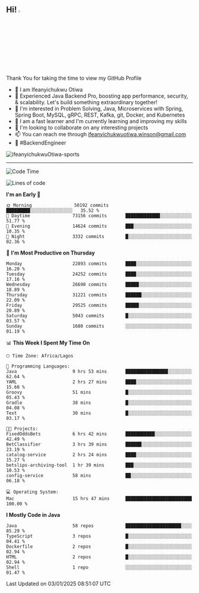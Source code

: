 <!-- BLOG-POST-LIST:START --><!-- BLOG-POST-LIST:END -->

## Hi! <img src="https://media.giphy.com/media/hvRJCLFzcasrR4ia7z/giphy.gif" width="4%"> 

Thank You for taking the time to view my GitHub Profile

- 👋 I am Ifeanyichukwu Otiwa
- 🚀 Experienced Java Backend Pro, boosting app performance, security, & scalability. Let's build something extraordinary together!
- 👀 I'm interested in Problem Solving, Java, Microservices with Spring, Spring Boot, MySQL, gRPC, REST, Kafka, git, Docker, and Kubernetes
- 🌱 I am a fast learner and I'm currently learning and improving my skills
- 💞️ I'm looking to collaborate on any interesting projects
- 📫 You can reach me through ifeanyichukwuotiwa.winson@gmail.com
- 🚀 #BackendEngineer

<p align="left" marginTop="10px"> <img src="https://komarev.com/ghpvc/?username=ifeanyichukwuOtiwa-sports&label=Profile%20views&color=0e75b6&style=for-the-badge" alt="ifeanyichukwuOtiwa-sports" /> </p>

***

<!--START_SECTION:waka-->
![Code Time](http://img.shields.io/badge/Code%20Time-3%2C286%20hrs%208%20mins-blue)

![Lines of code](https://img.shields.io/badge/From%20Hello%20World%20I%27ve%20Written-34.8%20million%20lines%20of%20code-blue)

**I'm an Early 🐤** 

```text
🌞 Morning                50192 commits       █████████░░░░░░░░░░░░░░░░   35.52 % 
🌆 Daytime                73156 commits       █████████████░░░░░░░░░░░░   51.77 % 
🌃 Evening                14624 commits       ███░░░░░░░░░░░░░░░░░░░░░░   10.35 % 
🌙 Night                  3332 commits        █░░░░░░░░░░░░░░░░░░░░░░░░   02.36 % 
```
📅 **I'm Most Productive on Thursday** 

```text
Monday                   22893 commits       ████░░░░░░░░░░░░░░░░░░░░░   16.20 % 
Tuesday                  24252 commits       ████░░░░░░░░░░░░░░░░░░░░░   17.16 % 
Wednesday                26690 commits       █████░░░░░░░░░░░░░░░░░░░░   18.89 % 
Thursday                 31221 commits       ██████░░░░░░░░░░░░░░░░░░░   22.09 % 
Friday                   29525 commits       █████░░░░░░░░░░░░░░░░░░░░   20.89 % 
Saturday                 5043 commits        █░░░░░░░░░░░░░░░░░░░░░░░░   03.57 % 
Sunday                   1680 commits        ░░░░░░░░░░░░░░░░░░░░░░░░░   01.19 % 
```


📊 **This Week I Spent My Time On** 

```text
🕑︎ Time Zone: Africa/Lagos

💬 Programming Languages: 
Java                     9 hrs 53 mins       ████████████████░░░░░░░░░   62.64 % 
YAML                     2 hrs 27 mins       ████░░░░░░░░░░░░░░░░░░░░░   15.60 % 
Groovy                   51 mins             █░░░░░░░░░░░░░░░░░░░░░░░░   05.43 % 
Gradle                   38 mins             █░░░░░░░░░░░░░░░░░░░░░░░░   04.08 % 
Text                     30 mins             █░░░░░░░░░░░░░░░░░░░░░░░░   03.17 % 

🐱‍💻 Projects: 
FixedOddsBets            6 hrs 42 mins       ███████████░░░░░░░░░░░░░░   42.49 % 
BetClassifier            3 hrs 39 mins       ██████░░░░░░░░░░░░░░░░░░░   23.19 % 
catalog-service          2 hrs 24 mins       ████░░░░░░░░░░░░░░░░░░░░░   15.27 % 
betslips-archiving-tool  1 hr 39 mins        ███░░░░░░░░░░░░░░░░░░░░░░   10.53 % 
config-service           58 mins             ██░░░░░░░░░░░░░░░░░░░░░░░   06.18 % 

💻 Operating System: 
Mac                      15 hrs 47 mins      █████████████████████████   100.00 % 
```

**I Mostly Code in Java** 

```text
Java                     58 repos            █████████████████████░░░░   85.29 % 
TypeScript               3 repos             █░░░░░░░░░░░░░░░░░░░░░░░░   04.41 % 
Dockerfile               2 repos             █░░░░░░░░░░░░░░░░░░░░░░░░   02.94 % 
HTML                     2 repos             █░░░░░░░░░░░░░░░░░░░░░░░░   02.94 % 
Shell                    1 repo              ░░░░░░░░░░░░░░░░░░░░░░░░░   01.47 % 
```




 Last Updated on 03/01/2025 08:51:07 UTC
<!--END_SECTION:waka-->

<!--
<p align="center">
![trophy](https://github-profile-trophy.vercel.app/?username=ifeanyichukwuOtiwa-sports&theme=onedark) (https://github.com/ryo-ma/github-profile-trophy)
</p>
-->

<!---
ifeanyi-otiwa/ifeanyi-otiwa is a ✨ special ✨ repository because its `README.md` (this file) appears on your GitHub profile.
You can click the Preview link to take a look at your changes.
--->

